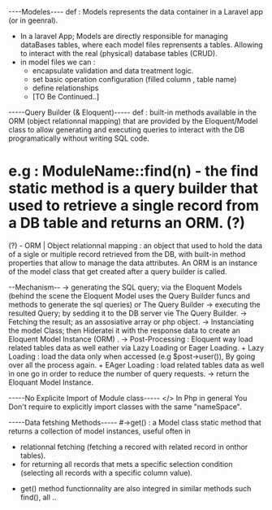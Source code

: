 ----Modeles----
def : Models represents the data container in a Laravel app (or in geenral).
- In a laravel App; Models are directly responsible for managing dataBases tables, where each model files reprensents a tables. Allowing to interact with the real (physical) database tables (CRUD).
- in model files we can :
  + encapsulate validation and data treatment logic.
  + set basic operation configuration (filled column , table name)
  + define relationships
  + [TO Be Continued..]


-----Query Builder (& Eloquent)-----
 def : built-in methods available in the ORM (object relationnal mapping) that are provided by the Eloquent/Model class to allow generating and executing queries to interact with the DB programatically without writing SQL code.
 # e.g : ModuleName::find(n) - the find static method is a query builder that used to retrieve a single record from a DB table and returns an ORM. (?)
 (?) - ORM | Object relationnal mapping : an object that used to hold the data of a sigle or multiple record retrieved from the DB, with built-in method properties that allow to manage the data attributes. An ORM is an instance of the model class that get created after a query builder is called.

  --Mechanism--
  -> generating the SQL query; via the Eloquent Models (behind the scene the Eloquent Model uses the Query Builder funcs and methods to generate the sql queries) or The Query Builder
  -> executing the resulted Query; by sedding it to the DB server vie The Query Builder.
  -> Fetching the result; as an assosiative array or php object.
  -> Instanciating the model Class; then Hideratei it with the response data to create an Eloquent Model Instance  (ORM) .
  -> Post-Processing : Eloquent way load related tables data as well eather via Lazy Loading or Eager Loading.
    + Lazy Loading : load the data only when accessed (e.g $post->user()), By going over all the process again.
    + EAger Loading  : load related tables data as well in one go in order to reduce the number of query requests.
  -> return the Eloquant Model Instance.

-----No Explicite Import of Module class-----
  </> In Php in general You Don't require to explicitly import classes with the same "nameSpace".

-----Data fetshing Methods-----
#->get() : a Model class static method that returns a collection of model instances, useful often in
  + relationnal fetching (fetching a recored with related record in onthor tables).
  + for returning all records that mets a specific selection condition (selecting all records with a specific column value).
  - get() method functionnality are also integred in similar methods such find(), all ..
  

